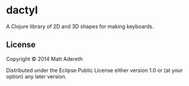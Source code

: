 # dactyl

A Clojure library of 2D and 3D shapes for making keyboards.

## License

Copyright © 2014 Matt Adereth

Distributed under the Eclipse Public License either version 1.0 or (at
your option) any later version.
